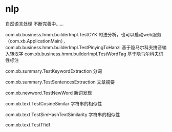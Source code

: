 # nlp
自然语言处理 不断完善中......

com.xb.business.hmm.builderImpl.TestCYK   句法分析，也可以启动web服务（com.xb.ApplicationMain），
com.xb.business.hmm.builderImpl.TestPinyingToHanzi  基于隐马尔科夫拼音输入转汉字
com.xb.business.hmm.builderImpl.TestWordTag   基于隐马尔科夫词性标注

com.xb.summary.TestKeywordExtraction  分词

com.xb.summary.TestSentencesExtraction  文章摘要

com.xb.newword.TestNewWord  新词发现

com.xb.text.TestCosineSimilar   字符串的相似性

com.xb.text.TestSimHashTextSimilarity 字符串的相似性

com.xb.text.TestTfidf
